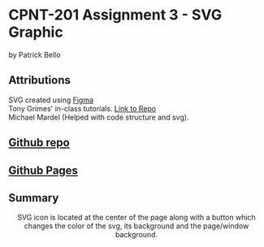 # CPNT-201 Assignment 3 - SVG Graphic  
by Patrick Bello  
## Attributions  
SVG created using [Figma](https://www.figma.com)  
Tony Grimes' in-class tutorials. [Link to Repo](https://github.com/sait-wbdv/sample-code/tree/master/frontend/svg)  
Michael Mardel (Helped with code structure and svg).  
## [Github repo](https://github.com/mayorbcode/cpnt201-a3)  
## [Github Pages](https://mayorbcode.github.io/js-toggle/)  
## Summary  
<p align="center">SVG icon is located at the center of the page along with a button which changes the color of the svg, its background and the page/window background.</p>  